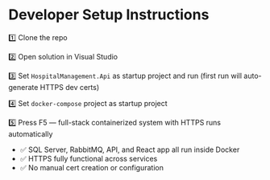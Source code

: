 ﻿# Developer Setup Instructions

1️⃣ Clone the repo

2️⃣ Open solution in Visual Studio

3️⃣ Set `HospitalManagement.Api` as startup project and run (first run will auto-generate HTTPS dev certs)

4️⃣ Set `docker-compose` project as startup project

5️⃣ Press F5 — full-stack containerized system with HTTPS runs automatically

- ✅ SQL Server, RabbitMQ, API, and React app all run inside Docker
- ✅ HTTPS fully functional across services
- ✅ No manual cert creation or configuration
